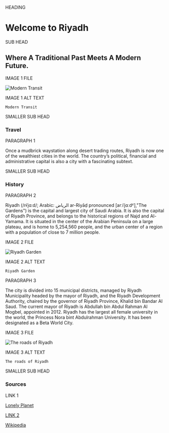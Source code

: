 HEADING

<h1>Welcome to Riyadh</h1>

SUB HEAD

<h2>Where A Traditional Past Meets A Modern Future.</h2>

IMAGE 1 FILE

<img src="transit.jpg" alt="Modern Transit">

IMAGE 1 ALT TEXT

`Modern Transit`

SMALLER SUB HEAD

<h3>Travel</h3>

PARAGRAPH 1

<p>Once a mudbrick waystation along desert trading routes, Riyadh is now one of the wealthiest cities in the world. The country’s political, financial and administrative capital is also a city with a fascinating subtext.</p>

SMALLER SUB HEAD

<h3>History</h3>

PARAGRAPH 2

<p>Riyadh (/rɨˈjɑːd/; Arabic: الرياض‎ ar-Riyāḍ pronounced [arːiˈjɑːdˤ],"The Gardens") is the capital and largest city of Saudi Arabia. It is also the capital of Riyadh Province, and belongs to the historical regions of Najd and Al-Yamama. It is situated in the center of the Arabian Peninsula on a large plateau, and is home to 5,254,560 people, and the urban center of a region with a population of close to 7 million people.</p>

IMAGE 2 FILE

<img src="garden.jpg" alt="Riyadh Garden">

IMAGE 2 ALT TEXT

`Riyadh Garden`

PARAGRAPH 3

<p>The city is divided into 15 municipal districts, managed by Riyadh Municipality headed by the mayor of Riyadh, and the Riyadh Development Authority, chaired by the governor of Riyadh Province, Khalid bin Bandar Al Saud. The current mayor of Riyadh is Abdullah bin Abdul Rahman Al Mogbel, appointed in 2012. Riyadh has the largest all female university in the world, the Princess Nora bint Abdulrahman University. It has been designated as a Beta World City.</p>

IMAGE 3 FILE

<img src="camels-in-truck.jpg" alt="The roads of Riyadh">

IMAGE 3 ALT TEXT

`The roads of Riyadh`

SMALLER SUB HEAD

<h3>Sources</h3>

LINK 1

<a href="http://www.lonelyplanet.com/saudi-arabia/riyadh" >Lonely Planet</link>

LINK 2


<a href="http://en.wikipedia.org/wiki/Riyadh">Wikipedia</a>

